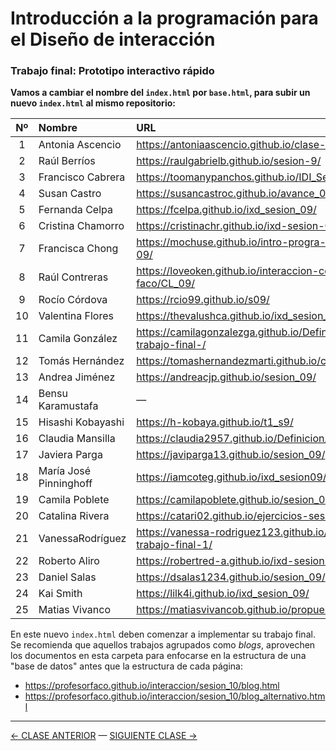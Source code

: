 # Introducción a la programación para el Diseño de interacción

### Trabajo final: Prototipo interactivo rápido

**Vamos a cambiar el nombre del `index.html` por `base.html`, para subir un nuevo `index.html` al mismo repositorio:**

| Nº  | Nombre         |   URL                                       |
|:---:|:---------------|:--------------------------------------------|
| 1 | Antonia Ascencio | https://antoniaascencio.github.io/clase-9-/ |
| 2 | Raúl Berríos |  https://raulgabrielb.github.io/sesion-9/ |
| 3 | Francisco Cabrera |  https://toomanypanchos.github.io/IDI_Sesion_09/ |
| 4 | Susan Castro | https://susancastroc.github.io/avance_01/ |
| 5 | Fernanda Celpa | https://fcelpa.github.io/ixd_sesion_09/ |
| 6 | Cristina Chamorro | https://cristinachr.github.io/ixd-sesion-09/ |
| 7 | Francisca Chong | https://mochuse.github.io/intro-progra-dis-int-09/ |
| 8 | Raúl Contreras | https://loveoken.github.io/interaccion-con-faco/CL_09/ |
| 9 | Rocío Córdova | https://rcio99.github.io/s09/ |
| 10 | Valentina Flores | https://thevalushca.github.io/ixd_sesion_9/ |
| 11 | Camila González | https://camilagonzalezga.github.io/Definicion-trabajo-final-/ |
| 12 | Tomás Hernández | https://tomashernandezmarti.github.io/clase-09/ |
| 13 | Andrea Jiménez | https://andreacjp.github.io/sesion_09/ |
| 14 | Bensu Karamustafa | — |
| 15 | Hisashi Kobayashi | https://h-kobaya.github.io/t1_s9/ |
| 16 | Claudia Mansilla | https://claudia2957.github.io/Definicion/ |
| 17 | Javiera Parga | https://javiparga13.github.io/sesion_09/ |
| 18 | María José Pinninghoff  | https://iamcoteg.github.io/ixd_sesion09/ |
| 19 | Camila Poblete | https://camilapoblete.github.io/sesion_09/ |
| 20 | Catalina Rivera | https://catari02.github.io/ejercicios-sesion-09/ |
| 21 | VanessaRodríguez |  https://vanessa-rodriguez123.github.io/Avance-trabajo-final-1/ |
| 22 | Roberto Aliro | https://robertred-a.github.io/ixd-sesion-09/ |
| 23 | Daniel Salas | https://dsalas1234.github.io/sesion_09/ |
| 24 | Kai Smith | https://lilk4i.github.io/ixd_sesion_09/ |
| 25 | Matias Vivanco | https://matiasvivancob.github.io/propuesta/ |

En este nuevo `index.html` deben comenzar a implementar su trabajo final. Se recomienda que aquellos trabajos agrupados como *blogs*, aprovechen los documentos en esta carpeta para enfocarse en la estructura de una "base de datos" antes que la estructura de cada página:

- https://profesorfaco.github.io/interaccion/sesion_10/blog.html
- https://profesorfaco.github.io/interaccion/sesion_10/blog_alternativo.html

- - - - - - - 

[← CLASE ANTERIOR](https://github.com/profesorfaco/interaccion/tree/main/sesion_09) — [SIGUIENTE CLASE →](https://github.com/profesorfaco/interaccion/tree/main/sesion_11)
